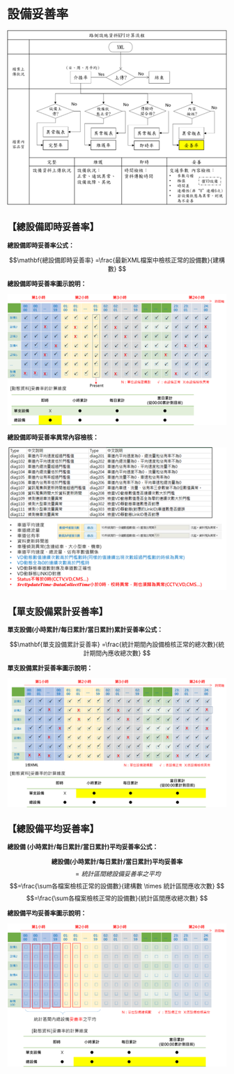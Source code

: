 # 設備妥善率


 ![](https://raw.githubusercontent.com/trafficmotc/UploadInformation/master/KPI/KPI計算流程之妥善率.png)
 


## 【總設備即時妥善率】

**總設備即時妥善率公式：**


$$\mathbf{總設備即時妥善率} =\frac{最新XML檔案中檢核正常的設備數}{建構數} $$


**總設備即時妥善率圖示說明：**


 ![](https://raw.githubusercontent.com/trafficmotc/UploadInformation/master/KPI/總設備即時妥善率.png)


   
**總設備即時妥善率異常內容檢核：**

     
![](https://raw.githubusercontent.com/trafficmotc/UploadInformation/master/KPI/妥善率異常內容檢核.png)
   


## 【單支設備累計妥善率】



**單支設備(小時累計/每日累計/當日累計)累計妥善率公式：**

 $$\mathbf{單支設備累計妥善率} =\frac{統計期間內設備檢核正常的總次數}{統計期間內應收總次數} $$


**單支設備累計妥善率圖示說明：**


![](https://raw.githubusercontent.com/trafficmotc/UploadInformation/master/KPI//單支設備妥善率.png)


## 【總設備平均妥善率】


**總設備 (小時累計/每日累計/當日累計)平均妥善率公式：**

 $$\mathbf{總設備 (小時累計/每日累計/當日累計)平均妥善率} $$
 $$=統計區間總設備妥善率之平均$$
 $$=\frac{\sum各檔案檢核正常的設備數}{建構數 \times 統計區間應收次數} $$
 $$=\frac{\sum各檔案檢核正常的設備數}{統計區間應收總次數} $$
 
 **總設備平均妥善率圖示說明：** 


![](https://raw.githubusercontent.com/trafficmotc/UploadInformation/master/KPI//總設備平均妥善率.png)

